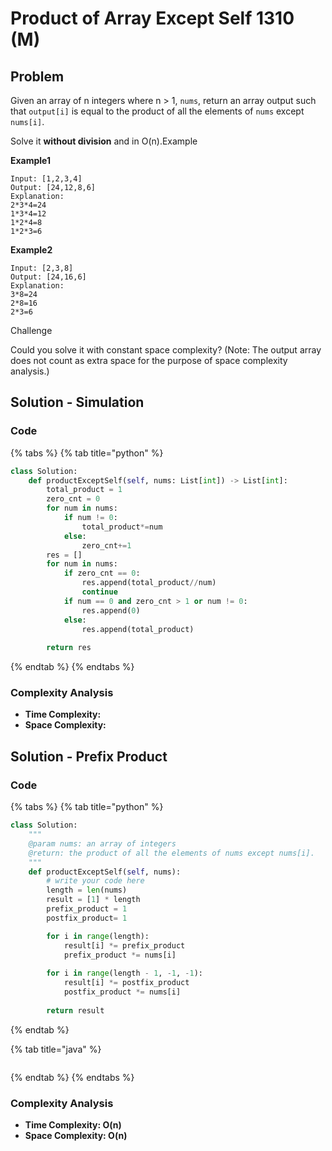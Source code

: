 # Product of Array Except Self 1310 \(M\)

## Problem

Given an array of n integers where n &gt; 1, `nums`, return an array output such that `output[i]` is equal to the product of all the elements of `nums` except `nums[i]`.

Solve it **without division** and in O\(n\).Example

**Example1**

```text
Input: [1,2,3,4]
Output: [24,12,8,6]
Explanation:
2*3*4=24
1*3*4=12
1*2*4=8
1*2*3=6
```

**Example2**

```text
Input: [2,3,8]
Output: [24,16,6]
Explanation:
3*8=24
2*8=16
2*3=6
```

Challenge

Could you solve it with constant space complexity? \(Note: The output array does not count as extra space for the purpose of space complexity analysis.\)

## Solution - Simulation

### Code

{% tabs %}
{% tab title="python" %}
```python
class Solution:
    def productExceptSelf(self, nums: List[int]) -> List[int]:
        total_product = 1
        zero_cnt = 0
        for num in nums:
            if num != 0:
                total_product*=num
            else:
                zero_cnt+=1
        res = []
        for num in nums:
            if zero_cnt == 0:
                res.append(total_product//num)
                continue
            if num == 0 and zero_cnt > 1 or num != 0:
                res.append(0)
            else:
                res.append(total_product)
                    
        return res
```
{% endtab %}
{% endtabs %}

### Complexity Analysis

* **Time Complexity:**
* **Space Complexity:**

## Solution - Prefix Product

### Code

{% tabs %}
{% tab title="python" %}
```python
class Solution:
    """
    @param nums: an array of integers
    @return: the product of all the elements of nums except nums[i].
    """
    def productExceptSelf(self, nums):
        # write your code here
        length = len(nums)
        result = [1] * length
        prefix_product = 1
        postfix_product= 1

        for i in range(length):
            result[i] *= prefix_product
            prefix_product *= nums[i]
        
        for i in range(length - 1, -1, -1):
            result[i] *= postfix_product
            postfix_product *= nums[i]
        
        return result
```
{% endtab %}

{% tab title="java" %}
```

```
{% endtab %}
{% endtabs %}

### Complexity Analysis

* **Time Complexity: O\(n\)**
* **Space Complexity: O\(n\)**

